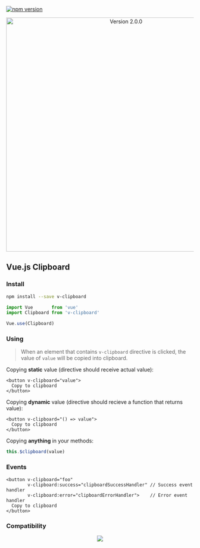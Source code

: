 [![npm version](https://badge.fury.io/js/v-clipboard.svg)](https://badge.fury.io/js/v-clipboard)

<p align="center">
<img width="628" 
     alt="Version 2.0.0" 
     src="https://user-images.githubusercontent.com/1577802/40780578-8c68459a-64e1-11e8-9e5c-ce147eb042cd.png">
</p>

## Vue.js Clipboard

### Install

```bash
npm install --save v-clipboard
```

```javascript
import Vue       from 'vue'
import Clipboard from 'v-clipboard'

Vue.use(Clipboard)
```

### Using

> When an element that contains `v-clipboard` directive is clicked, the value of `value` will be copied into clipboard.

Copying **static** value (directive should receive actual value):
```vue
<button v-clipboard="value">
  Copy to clipboard
</button>
```

Copying **dynamic** value (directive should recieve a function that returns value):
```vue
<button v-clipboard="() => value">
  Copy to clipboard
</button>
```

Copying **anything** in your methods:
```js
this.$clipboard(value)
```

### Events

```vue
<button v-clipboard="foo"
        v-clipboard:success="clipboardSuccessHandler" // Success event handler 
        v-clipboard:error="clipboardErrorHandler">    // Error event handler
  Copy to clipboard
</button> 
```

### Compatibility

<p align="center">
  <img src="https://user-images.githubusercontent.com/1577802/28269902-8ae0e01e-6afb-11e7-9981-d4965bac69d1.png">
</p>
